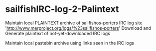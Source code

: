# sailfishIRC-log-2-Palintext
Maintain local PLAINTEXT archive of sailfishos-porters IRC log site 'http://www.merproject.org/logs/%23sailfishos-porters'
Download and Generate plaintext of not-yet-downloaded IRC logs

Maintain local pastebin archive using links seen in the IRC logs
